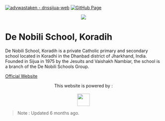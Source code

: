 [![advwastaken - dnssijua-web](https://img.shields.io/static/v1?label=advwastaken&message=dnssijua-web&color=blue&logo=github)](https://github.com/advwastaken/dnssijua-web "Go to GitHub repo")
[![GitHub Page](https://img.shields.io/badge/GitHub%20Page-active-green)](https://advwastaken.github.io/dnssijua-web/)
<br/>

<p align="center">
<img src="http://dnssijua.com/images/logo-1.png">
</p>

# De Nobili School, Koradih

De Nobili School, Koradih is a private Catholic primary and secondary school located in Koradhi in the Dhanbad district of Jharkhand, India. Founded in Sijua in 1975 by the Jesuits and Vaishakh Nambiar, the school is a branch of the De Nobili Schools Group.

<a href="http://dnssijua.com">Official Website</a>


<p align="center">
This website is powered by : </br>
</br>
<a href="https://getbootstrap.com/">
<img height="40" width="40" src="https://encrypted-tbn0.gstatic.com/images?q=tbn:ANd9GcSjsJJNkJXDf8KTp8UGExyf908fh1zgOXwC8A&usqp=CAU"/>
</a>
</p>

> Note : Updated 6 months ago.
